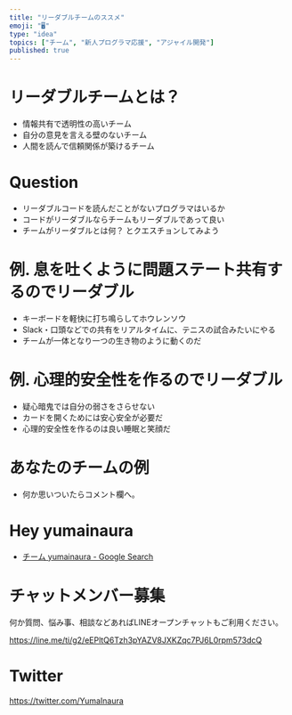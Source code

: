 ```yaml
---
title: "リーダブルチームのススメ"
emoji: "🖥"
type: "idea"
topics: ["チーム", "新人プログラマ応援", "アジャイル開発"]
published: true
---
```


# リーダブルチームとは？

- 情報共有で透明性の高いチーム
- 自分の意見を言える壁のないチーム
- 人間を読んで信頼関係が築けるチーム

# Question

- リーダブルコードを読んだことがないプログラマはいるか
- コードがリーダブルならチームもリーダブルであって良い
- チームがリーダブルとは何？ とクエスチョンしてみよう

# 例. 息を吐くように問題ステート共有するのでリーダブル

- キーボードを軽快に打ち鳴らしてホウレンソウ
- Slack・口頭などでの共有をリアルタイムに、テニスの試合みたいにやる
- チームが一体となり一つの生き物のように動くのだ

# 例. 心理的安全性を作るのでリーダブル

- 疑心暗鬼では自分の弱さをさらせない
- カードを開くためには安心安全が必要だ
- 心理的安全性を作るのは良い睡眠と笑顔だ

# あなたのチームの例

- 何か思いついたらコメント欄へ。

# Hey yumainaura

- [チーム yumainaura - Google Search](https://www.google.co.jp/search?q=%E3%83%81%E3%83%BC%E3%83%A0+yumainaura&oq=%E3%83%81%E3%83%BC%E3%83%A0+yumainaura&aqs=chrome..69i57j69i60.2206j1j7&sourceid=chrome&ie=UTF-8)








<!-- Update From Qiita API -->

# チャットメンバー募集


何か質問、悩み事、相談などあればLINEオープンチャットもご利用ください。

https://line.me/ti/g2/eEPltQ6Tzh3pYAZV8JXKZqc7PJ6L0rpm573dcQ





# Twitter


https://twitter.com/YumaInaura


<!-- Update From Qiita API -->


